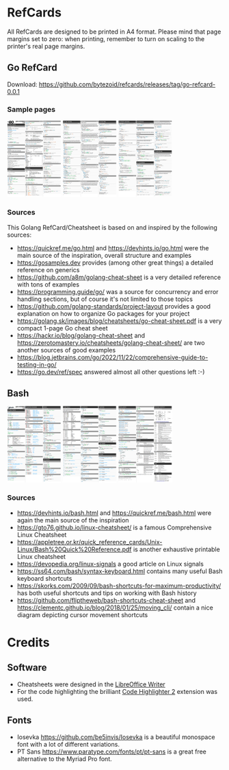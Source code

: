 # RefCards

All RefCards are designed to be printed in A4 format. Please mind that page margins set to zero: when printing, remember to turn on scaling to the printer's real page margins.
## Go RefCard

Download: https://github.com/bytezoid/refcards/releases/tag/go-refcard-0.0.1
### Sample pages

<img src="images/go-refcard-preview-1.png" width="25%"> <img src="images/go-refcard-preview-2.png" width="25%"> <img src="images/go-refcard-preview-3.png" width="25%">

### Sources
This Golang RefCard/Cheatsheet is based on and inspired by the following sources:

* https://quickref.me/go.html and https://devhints.io/go.html were the main source of the inspiration, overall structure and examples
* https://gosamples.dev provides (among other great things) a detailed reference on generics
* https://github.com/a8m/golang-cheat-sheet is a very detailed reference with tons of examples
* https://programming.guide/go/ was a source for concurrency and error handling sections, but of course it's not limited to those topics
* https://github.com/golang-standards/project-layout provides a good explanation on how to organize Go packages for your project
* https://golang.sk/images/blog/cheatsheets/go-cheat-sheet.pdf is a very compact 1-page Go cheat sheet
* https://hackr.io/blog/golang-cheat-sheet and https://zerotomastery.io/cheatsheets/golang-cheat-sheet/ are two another sources of good examples
* https://blog.jetbrains.com/go/2022/11/22/comprehensive-guide-to-testing-in-go/
* https://go.dev/ref/spec answered almost all other questions left :-)

## Bash

<img src="images/bash-refcard-preview-1.png" width="25%"> <img src="images/bash-refcard-preview-2.png" width="25%"> <img src="images/bash-refcard-preview-3.png" width="25%">

### Sources

* https://devhints.io/bash.html and https://quickref.me/bash.html were again the main source of the inspiration
* https://gto76.github.io/linux-cheatsheet/ is a famous Comprehensive Linux Cheatsheet
* https://appletree.or.kr/quick_reference_cards/Unix-Linux/Bash%20Quick%20Reference.pdf is another exhaustive printable Linux cheatsheet
* https://devopedia.org/linux-signals a good article on Linux signals
* https://ss64.com/bash/syntax-keyboard.html contains many useful Bash keyboard shortcuts
* https://skorks.com/2009/09/bash-shortcuts-for-maximum-productivity/ has both useful shortcuts and tips on working with Bash history
* https://github.com/fliptheweb/bash-shortcuts-cheat-sheet and https://clementc.github.io/blog/2018/01/25/moving_cli/ contain a nice diagram depicting cursor movement shortcuts

# Credits

## Software

* Cheatsheets were designed in the [LibreOffice Writer](https://www.libreoffice.org/discover/writer/)
* For the code highlighting the brilliant [Code Highlighter 2](https://extensions.libreoffice.org/en/extensions/show/5814) extension was used.

## Fonts

* Iosevka https://github.com/be5invis/Iosevka is a beautiful monospace font with a lot of different variations.
* PT Sans https://www.paratype.com/fonts/pt/pt-sans is a great free alternative to the Myriad Pro font.

